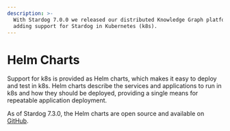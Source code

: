 ```yaml
---
description: >-
  With Stardog 7.0.0 we released our distributed Knowledge Graph platform,
  adding support for Stardog in Kubernetes (k8s).
---
```


# Helm Charts

Support for k8s is provided as Helm charts, which makes it easy to deploy and test in k8s. Helm charts describe the services and applications to run in k8s and how they should be deployed, providing a single means for repeatable application deployment.

As of Stardog 7.3.0, the Helm charts are open source and available on [GitHub](https://github.com/stardog-union/helm-charts).

